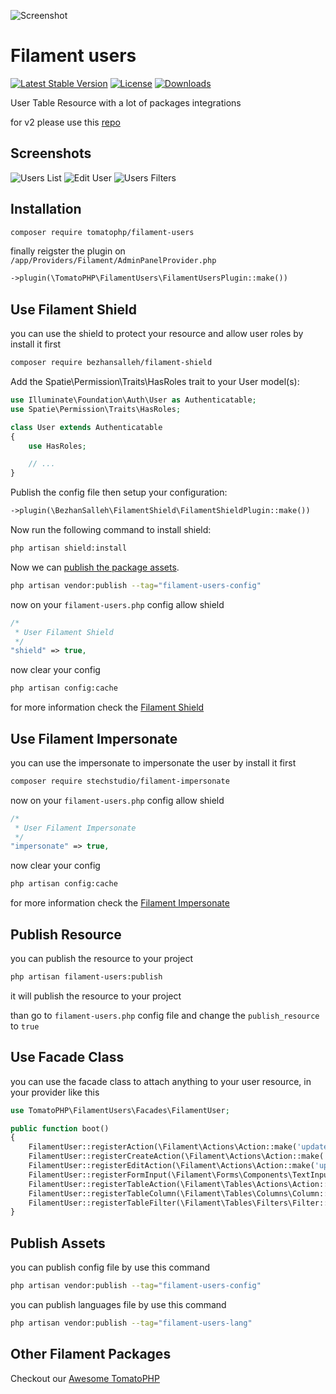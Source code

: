![Screenshot](https://raw.githubusercontent.com/tomatophp/filament-users/master/art/3x1io-tomato-users.jpg)

# Filament users

[![Latest Stable Version](https://poser.pugx.org/tomatophp/filament-users/version.svg)](https://packagist.org/packages/tomatophp/filament-users)
[![License](https://poser.pugx.org/tomatophp/filament-users/license.svg)](https://packagist.org/packages/tomatophp/filament-users)
[![Downloads](https://poser.pugx.org/tomatophp/filament-users/d/total.svg)](https://packagist.org/packages/tomatophp/filament-users)

User Table Resource with a lot of packages integrations

for v2 please use this [repo](https://github.com/3x1io/filament-user)

## Screenshots

![Users List](https://raw.githubusercontent.com/tomatophp/filament-users/master/art/users.png)
![Edit User](https://raw.githubusercontent.com/tomatophp/filament-users/master/art/edit-user.png)
![Users Filters](https://raw.githubusercontent.com/tomatophp/filament-users/master/art/users-filter.png)


## Installation

```bash
composer require tomatophp/filament-users
```

finally reigster the plugin on `/app/Providers/Filament/AdminPanelProvider.php`

```php
->plugin(\TomatoPHP\FilamentUsers\FilamentUsersPlugin::make())
```

## Use Filament Shield

you can use the shield to protect your resource and allow user roles by install it first

```bash
composer require bezhansalleh/filament-shield
```

Add the Spatie\Permission\Traits\HasRoles trait to your User model(s):

```php
use Illuminate\Foundation\Auth\User as Authenticatable;
use Spatie\Permission\Traits\HasRoles;

class User extends Authenticatable
{
    use HasRoles;

    // ...
}
```
Publish the config file then setup your configuration:

```php
->plugin(\BezhanSalleh\FilamentShield\FilamentShieldPlugin::make())
```

Now run the following command to install shield:

```bash
php artisan shield:install
```

Now we can [publish the package assets]([https://github.com/bezhanSalleh/filament-shield](https://github.com/tomatophp/filament-users?tab=readme-ov-file#publish-assets)).
```bash
php artisan vendor:publish --tag="filament-users-config"
```
now on your `filament-users.php` config allow shield

```php
/*
 * User Filament Shield
 */
"shield" => true,
```

now clear your config

```bash
php artisan config:cache
```

for more information check the [Filament Shield](https://github.com/bezhanSalleh/filament-shield)

## Use Filament Impersonate

you can use the impersonate to impersonate the user by install it first

```bash
composer require stechstudio/filament-impersonate
```

now on your `filament-users.php` config allow shield

```php
/*
 * User Filament Impersonate
 */
"impersonate" => true,
```

now clear your config

```bash
php artisan config:cache
```

for more information check the [Filament Impersonate](https://github.com/stechstudio/filament-impersonate)

## Publish Resource

you can publish the resource to your project

```bash
php artisan filament-users:publish
```

it will publish the resource to your project

than go to `filament-users.php` config file and change the `publish_resource` to `true`

## Use Facade Class

you can use the facade class to attach anything to your user resource, in your provider like this 

```php
use TomatoPHP\FilamentUsers\Facades\FilamentUser;

public function boot()
{
    FilamentUser::registerAction(\Filament\Actions\Action::make('update'));
    FilamentUser::registerCreateAction(\Filament\Actions\Action::make('update'));
    FilamentUser::registerEditAction(\Filament\Actions\Action::make('update'));
    FilamentUser::registerFormInput(\Filament\Forms\Components\TextInput::make('text'));
    FilamentUser::registerTableAction(\Filament\Tables\Actions\Action::make('update'));
    FilamentUser::registerTableColumn(\Filament\Tables\Columns\Column::make('text'));
    FilamentUser::registerTableFilter(\Filament\Tables\Filters\Filter::make('text'));
}
```

## Publish Assets

you can publish config file by use this command

```bash
php artisan vendor:publish --tag="filament-users-config"
```

you can publish languages file by use this command

```bash
php artisan vendor:publish --tag="filament-users-lang"
```

## Other Filament Packages

Checkout our [Awesome TomatoPHP](https://github.com/tomatophp/awesome)
